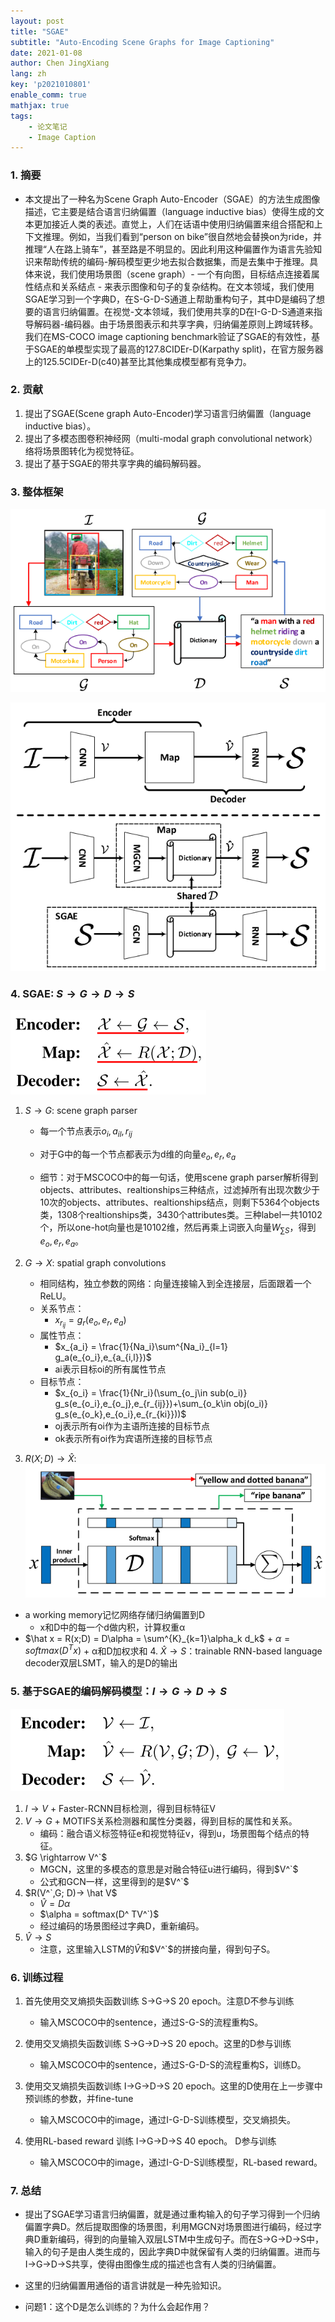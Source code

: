 ```yaml
---
layout: post
title: "SGAE"
subtitle: "Auto-Encoding Scene Graphs for Image Captioning"
date: 2021-01-08
author: Chen JingXiang
lang: zh
key: 'p2021010801'
enable_comm: true
mathjax: true
tags:
    - 论文笔记
    - Image Caption
---
```


### 1. 摘要

+ 本文提出了一种名为Scene Graph Auto-Encoder（SGAE）的方法生成图像描述，它主要是结合语言归纳偏置（language inductive bias）使得生成的文本更加接近人类的表述。直觉上，人们在话语中使用归纳偏置来组合搭配和上下文推理。例如，当我们看到“person on bike”很自然地会替换on为ride，并推理“人在路上骑车”，甚至路是不明显的。因此利用这种偏置作为语言先验知识来帮助传统的编码-解码模型更少地去拟合数据集，而是去集中于推理。具体来说，我们使用场景图（scene graph）- 一个有向图，目标结点连接着属性结点和关系结点 - 来表示图像和句子的复杂结构。在文本领域，我们使用SGAE学习到一个字典D，在S-G-D-S通道上帮助重构句子，其中D是编码了想要的语言归纳偏置。在视觉-文本领域，我们使用共享的D在I-G-D-S通道来指导解码器-编码器。由于场景图表示和共享字典，归纳偏差原则上跨域转移。我们在MS-COCO image captioning benchmark验证了SGAE的有效性，基于SGAE的单模型实现了最高的127.8CIDEr-D(Karpathy split)，在官方服务器上的125.5CIDEr-D(c40)甚至比其他集成模型都有竞争力。

### 2. 贡献
1. 提出了SGAE(Scene graph Auto-Encoder)学习语言归纳偏置（language inductive bias）。
2. 提出了多模态图卷积神经网（multi-modal graph convolutional network）络将场景图转化为视觉特征。
3. 提出了基于SGAE的带共享字典的编码解码器。

### 3. 整体框架

![20210108145453](/img/im-post/sgae/20210108145453.png)

![20210108145527](/img/im-post/sgae/20210108145527.png)

### 4. SGAE: $S \rightarrow G \rightarrow D \rightarrow S$

<img src="/img/im-post/sgae/20210108145548.png" alt="20210108145548"/>

 1.  $S \rightarrow G$: scene graph parser

     + 每一个节点表示$o_i,a_{il},r_{ij}$
       
     + 对于G中的每一个节点都表示为d维的向量$e_o,e_r,e_a$
       
     + 细节：对于MSCOCO中的每一句话，使用scene graph parser解析得到objects、attributes、realtionships三种结点，过滤掉所有出现次数少于10次的objects、attributes、realtionships结点，则剩下5364个objects类，1308个realtionships类，3430个attributes类。三种label一共10102个，所以one-hot向量也是10102维，然后再乘上词嵌入向量$W_{\sum S}$，得到$e_o,e_r,e_a$。
 2.  $G \rightarrow X$: spatial graph convolutions
     + 相同结构，独立参数的网络：向量连接输入到全连接层，后面跟着一个ReLU。
     + 关系节点：
       + $x_{r_{ij}} = g_r(e_o,e_r,e_a)$
     + 属性节点：
       + $x_{a_i} = \frac{1}{Na_i}\sum^{Na_i}_{l=1} g_a(e_{o_i},e_{a_{i,l}})$
       + ai表示目标oi的所有属性节点
     + 目标节点：
       + $x_{o_i} = \frac{1}{Nr_i}(\sum_{o_j\in sub(o_i)} g_s(e_{o_i},e_{o_j},e_{r_{ij}})+\sum_{o_k\in obj(o_i)} g_s(e_{o_k},e_{o_i},e_{r_{ki}}))$
       + oj表示所有oi作为主语所连接的目标节点
       + ok表示所有oi作为宾语所连接的目标节点

 3.  $R(X;D) \rightarrow \hat X$:![20210108145559](/img/im-post/sgae/20210108145559.png)
+ a working memory记忆网络存储归纳偏置到D
    + x和D中的每一个d做内积，计算权重α
+ $\hat x = R(x;D) = D\alpha = \sum^{K}_{k=1}\alpha_k d_k$
      	+ $\alpha = softmax(D^Tx)$
      + α和D加权求和
  4.  $\hat X \rightarrow S$：trainable RNN-based language decoder双层LSMT，输入的是D的输出

### 5. 基于SGAE的编码解码模型：$I \rightarrow G \rightarrow D \rightarrow S$

![20210108145539](/img/im-post/sgae/20210108145539.png)

1. $I \rightarrow V$
   		+ Faster-RCNN目标检测，得到目标特征V
 2. $V \rightarrow G$
    	+ MOTIFS关系检测器和属性分类器，得到目标的属性和关系。
    + 编码：融合语义标签特征e和视觉特征v，得到u，场景图每个结点的特征。
3. $G \rightarrow V^`$
    + MGCN，这里的多模态的意思是对融合特征u进行编码，得到$V^`$
    + 公式和GCN一样，这里得到的是$V^`$
4. $R(V^`,G; D)→ \hat V$
    + $\hat V=D\alpha$
    + $\alpha = softmax(D^ TV^`)$
    + 经过编码的场景图经过字典D，重新编码。
5. $\hat V \rightarrow S$
   + 注意，这里输入LSTM的$\hat V$和$V^`$的拼接向量，得到句子S。

### 6. 训练过程

1. 首先使用交叉熵损失函数训练 S->G->S 20 epoch。注意D不参与训练
   + 输入MSCOCO中的sentence，通过S-G-S的流程重构S。

2. 使用交叉熵损失函数训练 S->G->D->S 20 epoch。这里的D参与训练
	+ 输入MSCOCO中的sentence，通过S-G-D-S的流程重构S，训练D。
3. 使用交叉熵损失函数训练 I->G->D->S 20 epoch。这里的D使用在上一步骤中预训练的参数，并fine-tune
	+ 输入MSCOCO中的image，通过I-G-D-S训练模型，交叉熵损失。
4. 使用RL-based reward 训练 I->G->D->S 40 epoch。 D参与训练
	+ 输入MSCOCO中的image，通过I-G-D-S训练模型，RL-based reward。

### 7. 总结
+ 提出了SGAE学习语言归纳偏置，就是通过重构输入的句子学习得到一个归纳偏置字典D。然后提取图像的场景图，利用MGCN对场景图进行编码，经过字典D重新编码，得到的向量输入双层LSTM中生成句子。而在S->G->D->S中，输入的句子是由人类生成的，因此字典D中就保留有人类的归纳偏置。进而与I->G->D->S共享，使得由图像生成的描述也含有人类的归纳偏置。

+ 这里的归纳偏置用通俗的语言讲就是一种先验知识。
+ 问题1：这个D是怎么训练的？为什么会起作用？